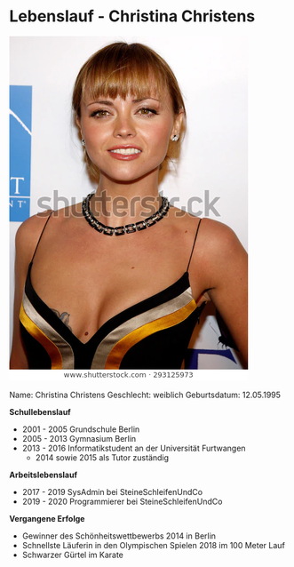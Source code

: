 # Lebenslauf - Christina Christens

![Lebenslauf Bild](Christina.webp)

Name: Christina Christens
Geschlecht: weiblich
Geburtsdatum: 12.05.1995

**Schullebenslauf**
* 2001 - 2005 Grundschule Berlin
* 2005 - 2013 Gymnasium Berlin
* 2013 - 2016 Informatikstudent an der Universität Furtwangen
    * 2014 sowie 2015 als Tutor zuständig

**Arbeitslebenslauf**
* 2017 - 2019 SysAdmin bei SteineSchleifenUndCo
* 2019 - 2020 Programmierer bei SteineSchleifenUndCo

**Vergangene Erfolge**
* Gewinner des Schönheitswettbewerbs 2014 in Berlin
* Schnellste Läuferin in den Olympischen Spielen 2018 im 100 Meter Lauf
* Schwarzer Gürtel im Karate